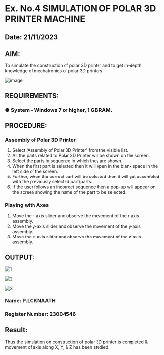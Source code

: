 # Ex. No.4 SIMULATION OF POLAR 3D PRINTER MACHINE

## Date: 21/11/2023

## AIM:
To simulate the construction of polar 3D printer and to get in-depth knowledge of mechatronics of polar 3D printers.

![image](https://github.com/Sellakumar1987/Ex.-No.-4---SIMULATION-OF-POLAR-3D-PRINTER-MACHINE/assets/113594316/b551f195-9877-49a2-99bb-a9efcfb3381a)

## REQUIREMENTS:
### ●	System - Windows 7 or higher, 1 GB RAM.

## PROCEDURE:

### Assembly of Polar 3D Printer
1.	Select 'Assembly of Polar 3D Printer' from the visible list.
2.	All the parts related to Polar 3D Printer will be shown on the screen.
3.	Select the parts in sequence in which they are shown.
4.	When the first part is selected then it will open in the blank space in the left side of the screen.
5.	Further, when the correct part will be selected then it will get assembled with the previously selected part/parts.
6.	If the user follows an incorrect sequence then a pop-up will appear on the screen showing the name of the part to be selected.

### Playing with Axes
1.	Move the r-axis slider and observe the movement of the r-axis assembly.
2.	Move the y-axis slider and observe the movement of the y-axis assembly.
3.	Move the z-axis slider and observe the movement of the z-axis assembly.

## OUTPUT:

![1](https://github.com/Loknaath-sec/Ex.-No.-4---SIMULATION-OF-POLAR-3D-PRINTER-MACHINE/assets/145742558/9853ab6c-58b2-45b7-af7b-ab13645de3aa)

![2](https://github.com/Loknaath-sec/Ex.-No.-4---SIMULATION-OF-POLAR-3D-PRINTER-MACHINE/assets/145742558/1515c874-c3e2-43b5-a406-66dc9509a612)

![3](https://github.com/Loknaath-sec/Ex.-No.-4---SIMULATION-OF-POLAR-3D-PRINTER-MACHINE/assets/145742558/ca3e0284-86cd-4acc-a307-3c944a169174)


### Name: P.LOKNAATH
### Register Number: 23004546

## Result: 
Thus the simulation on construction of polar 3D printer is completed & movement of axis along X, Y, & Z has been studied.
